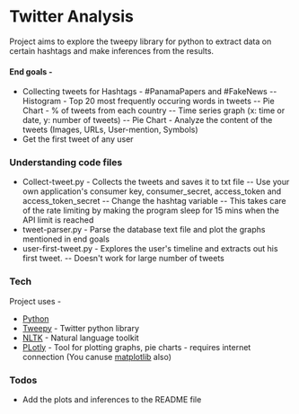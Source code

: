 # Twitter Analysis
Project aims to explore the tweepy library for python to extract data on certain hashtags and make inferences from the results.
#### End goals - 
  - Collecting tweets for Hashtags - #PanamaPapers and #FakeNews
  -- Histogram - Top 20 most frequently occuring words in tweets
-- Pie Chart - % of tweets from each country
-- Time series graph (x: time or date, y: number of tweets)
-- Pie Chart - Analyze the content of the tweets (Images, URLs, User-mention, Symbols)
  - Get the first tweet of any user

### Understanding code files

  - Collect-tweet.py - Collects the tweets and saves it to txt file
  -- Use your own application's consumer key, consumer_secret, access_token and access_token_secret
-- Change the hashtag variable
-- This takes care of the rate limiting by making the program sleep for 15 mins when the API limit is reached
  - tweet-parser.py - Parse the database text file and plot the graphs mentioned in end goals
  - user-first-tweet.py - Explores the user's timeline and extracts out his first tweet.
  -- Doesn't work for large number of tweets


### Tech

Project uses - 

* [Python] 
* [Tweepy] - Twitter python library 
* [NLTK] - Natural language toolkit
* [PLotly] - Tool for plotting graphs, pie charts - requires internet connection (You canuse [matplotlib] also)


### Todos

 - Add the plots and inferences to the README file


   [Python]: <https://www.python.org/>
   [tweepy]: <http://www.tweepy.org/>
   [NLTK]: <http://www.nltk.org/>
   [Plotly]: <https://plot.ly/python/>
   [matplotlib]: <https://matplotlib.org/>